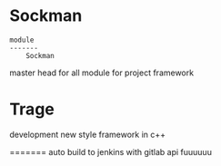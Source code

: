 Sockman
======

    module
    -------
        Sockman

master head for all module for project framework


Trage
=======

development new style framework in c++ 


=======
 auto build to jenkins with gitlab api
fuuuuuu
